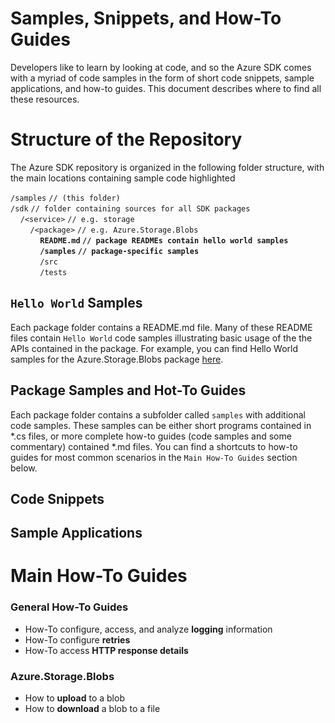 # Samples, Snippets, and How-To Guides

Developers like to learn by looking at code, and so the Azure SDK comes with a myriad of code samples in the form of short code snippets, sample applications, and how-to guides. This document describes where to find all these resources.

# Structure of the Repository
The Azure SDK repository is organized in the following folder structure, with the main locations containing sample code highlighted

`/samples` ```// (this folder)```<br>
`/sdk` ```// folder containing sources for all SDK packages```<br>
&nbsp;&nbsp;&nbsp;&nbsp;`/<service>` ```// e.g. storage```<br>
&nbsp;&nbsp;&nbsp;&nbsp;&nbsp;&nbsp;&nbsp;&nbsp;`/<package>` ```// e.g. Azure.Storage.Blobs```<br>
&nbsp;&nbsp;&nbsp;&nbsp;&nbsp;&nbsp;&nbsp;&nbsp;&nbsp;&nbsp;&nbsp;&nbsp;**`README.md` ```// package READMEs contain hello world samples```**<br>
&nbsp;&nbsp;&nbsp;&nbsp;&nbsp;&nbsp;&nbsp;&nbsp;&nbsp;&nbsp;&nbsp;&nbsp;**`/samples` ```// package-specific samples```**<br>
&nbsp;&nbsp;&nbsp;&nbsp;&nbsp;&nbsp;&nbsp;&nbsp;&nbsp;&nbsp;&nbsp;&nbsp;`/src`<br>
&nbsp;&nbsp;&nbsp;&nbsp;&nbsp;&nbsp;&nbsp;&nbsp;&nbsp;&nbsp;&nbsp;&nbsp;`/tests`<br>

##  `Hello World` Samples
Each package folder contains a README.md file. Many of these README files contain `Hello World` code samples illustrating basic usage of the the APIs contained in the package. For example, you can find Hello World samples for the Azure.Storage.Blobs package [here](https://github.com/Azure/azure-sdk-for-net/blob/master/sdk/storage/Azure.Storage.Blobs/README.md#examples).

## Package Samples and Hot-To Guides
Each package folder contains a subfolder called `samples` with additional code samples. These samples can be either short programs contained in *.cs files, or more complete how-to guides (code samples and some commentary) contained *.md files. You can find a shortcuts to how-to guides for most common scenarios in the `Main How-To Guides` section below.

## Code Snippets

## Sample Applications

# Main How-To Guides

### General How-To Guides
- How-To configure, access, and analyze **logging** information 
- How-To configure **retries**
- How-To access **HTTP response details**

### Azure.Storage.Blobs
- How to **upload** to a blob
- How to **download** a blob to a file
